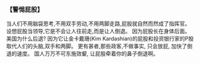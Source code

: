 ### 【警惕屁股】

当人们不用脑袋思考,不用双手劳动,不用两脚走路,屁股就自然而然成了指挥官。 设想屁股当领导,它是不会让人往前走,而是让人倒退。
因为屁股长在身体后面。 美国为什么后退? 因为它让金卡戴珊(Kim Kardashian)的屁股和投资银行家的P股取代人们的头脑,双手和两脚。
更有甚者,那些政客,不做事实, 只会放屁, 加快了倒退的速度。 国人万万不可东施效颦, 让屁股牵着你的鼻子倒退啊。
